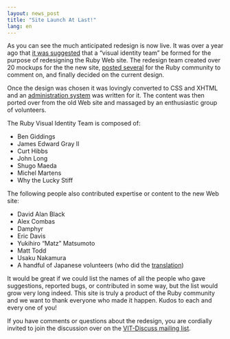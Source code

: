 ```yaml
---
layout: news_post
title: "Site Launch At Last!"
lang: en
---
```


As you can see the much anticipated redesign is now live. It was over a
year ago that [it was suggested][1] that a “visual identity team” be
formed for the purpose of redesigning the Ruby Web site. The redesign
team created over 20 mockups for the the new site, [posted several][2]
for the Ruby community to comment on, and finally decided on the current
design.

Once the design was chosen it was lovingly converted to CSS and XHTML
and an [administration system][3] was written for it. The content was
then ported over from the old Web site and massaged by an enthusiastic
group of volunteers.

The Ruby Visual Identity Team is composed of:

* Ben Giddings
* James Edward Gray II
* Curt Hibbs
* John Long
* Shugo Maeda
* Michel Martens
* Why the Lucky Stiff

The following people also contributed expertise or content to the new
Web site:

* David Alan Black
* Alex Combas
* Damphyr
* Eric Davis
* Yukihiro “Matz” Matsumoto
* Matt Todd
* Usaku Nakamura
* A handful of Japanese volunteers (who did the [translation](/ja/))

It would be great if we could list the names of all the people who gave
suggestions, reported bugs, or contributed in some way, but the list
would grow very long indeed. This site is truly a product of the Ruby
community and we want to thank everyone who made it happen. Kudos to
each and every one of you!

If you have comments or questions about the redesign, you are cordially
invited to join the discussion over on the [VIT-Discuss mailing
list][4].



[1]: http://blade.nagaokaut.ac.jp/cgi-bin/scat.rb/ruby/ruby-talk/131284 
[2]: http://redhanded.hobix.com/redesign2005/ 
[3]: http://radiantcms.org 
[4]: http://rubyforge.org/mailman/listinfo/vit-discuss/ 

